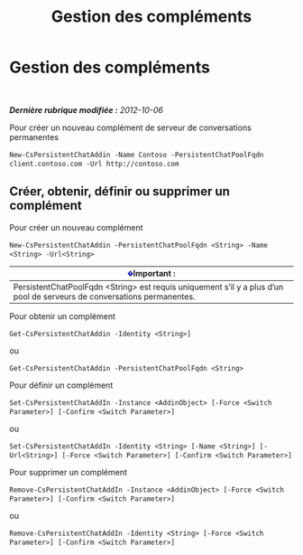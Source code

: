 ﻿---
title: Gestion des compléments
TOCTitle: Gestion des compléments
ms:assetid: b84f868e-b36e-4ab4-b284-7db212d401c3
ms:mtpsurl: https://technet.microsoft.com/fr-fr/library/JJ205193(v=OCS.15)
ms:contentKeyID: 49298626
ms.date: 05/20/2016
mtps_version: v=OCS.15
ms.translationtype: HT
---

# Gestion des compléments

 

_**Dernière rubrique modifiée :** 2012-10-06_

Pour créer un nouveau complément de serveur de conversations permanentes

    New-CsPersistentChatAddin -Name Contoso -PersistentChatPoolFqdn client.contoso.com -Url http://contoso.com 

## Créer, obtenir, définir ou supprimer un complément

Pour créer un nouveau complément

    New-CsPersistentChatAddin -PersistentChatPoolFqdn <String> -Name <String> -Url<String>

<table>
<thead>
<tr class="header">
<th><img src="images/Gg425917.important(OCS.15).gif" title="important" alt="important" />Important :</th>
</tr>
</thead>
<tbody>
<tr class="odd">
<td>PersistentChatPoolFqdn &lt;String&gt; est requis uniquement s’il y a plus d’un pool de serveurs de conversations permanentes.</td>
</tr>
</tbody>
</table>


Pour obtenir un complément

    Get-CsPersistentChatAddin -Identity <String>]

ou

    Get-CsPersistentChatAddin -PersistentChatPoolFqdn <String>

Pour définir un complément

    Set-CsPersistentChatAddIn -Instance <AddinObject> [-Force <Switch Parameter>] [-Confirm <Switch Parameter>]

ou

    Set-CsPersistentChatAddIn -Identity <String> [-Name <String>] [-Url<String>] [-Force <Switch Parameter>] [-Confirm <Switch Parameter>]

Pour supprimer un complément

    Remove-CsPersistentChatAddIn -Instance <AddinObject> [-Force <Switch Parameter>] [-Confirm <Switch Parameter>]

ou

    Remove-CsPersistentChatAddIn -Identity <String> [-Force <Switch Parameter>] [-Confirm <Switch Parameter>]


